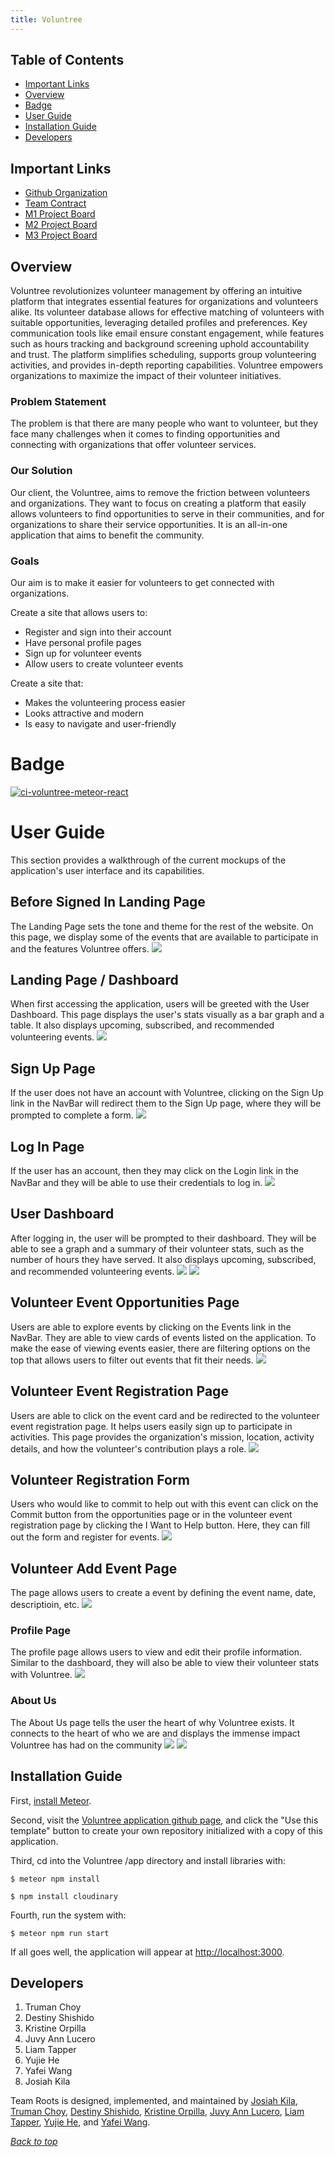 ```yaml
---
title: Voluntree
---
```

## Table of Contents
* [Important Links](#important-links)
* [Overview](#overview)
* [Badge](#badge)
* [User Guide](#user-guide)
* [Installation Guide](#installation-guide)
* [Developers](#developers)

## Important Links
* <a href = "https://github.com/team-roots">Github Organization</a>
* <a href = "https://docs.google.com/document/d/1SxHmUM0TabvZTdlGjk9RQn5Vs0THKnciOy4t1PnJ_zg/edit?usp=sharing">Team Contract</a>
* <a href = "https://github.com/orgs/team-roots/projects/1">M1 Project Board</a>
* <a href = "https://github.com/orgs/Team-Roots/projects/2">M2 Project Board</a>
* <a href = "https://github.com/orgs/Team-Roots/projects/4">M3 Project Board</a>

## Overview

Voluntree revolutionizes volunteer management by offering an intuitive platform that integrates essential features for organizations and volunteers alike. Its volunteer database allows for effective matching of volunteers with suitable opportunities, leveraging detailed profiles and preferences. Key communication tools like email ensure constant engagement, while features such as hours tracking and background screening uphold accountability and trust. The platform simplifies scheduling, supports group volunteering activities, and provides in-depth reporting capabilities. Voluntree empowers organizations to maximize the impact of their volunteer initiatives.

### Problem Statement

The problem is that there are many people who want to volunteer, but they face many challenges when it comes to finding opportunities and connecting with organizations that offer volunteer services.

### Our Solution

Our client, the Voluntree, aims to remove the friction between volunteers and organizations. They want to focus on creating a platform that easily allows volunteers to find opportunities to serve in their communities, and for organizations to share their service opportunities. It is an all-in-one application that aims to benefit the community.

### Goals

Our aim is to make it easier for volunteers to get connected with organizations.

Create a site that allows users to:
- Register and sign into their account
- Have personal profile pages
- Sign up for volunteer events
- Allow users to create volunteer events

Create a site that:

- Makes the volunteering process easier
- Looks attractive and modern
- Is easy to navigate and user-friendly

# Badge
[![ci-voluntree-meteor-react](https://github.com/Team-Roots/voluntree-meteor-react/actions/workflows/ci.yml/badge.svg)](https://github.com/Team-Roots/voluntree-meteor-react/actions/workflows/ci.yml)

# User Guide

This section provides a walkthrough of the current mockups of the application's user interface and its capabilities.

## Before Signed In Landing Page
The Landing Page sets the tone and theme for the rest of the website. On this page, we display some of the events that are available to participate in and the features Voluntree offers.
<img src="images/before-signed-in-landing.png">

## Landing Page / Dashboard
When first accessing the application, users will be greeted with the User Dashboard. This page displays the user's stats visually as a bar graph and a table. It also displays upcoming, subscribed, and recommended volunteering events.
<img src="images/after-sign-in-landing.png">

## Sign Up Page
If the user does not have an account with Voluntree, clicking on the Sign Up link in the NavBar will redirect them to the Sign Up page, where they will be prompted to complete a form.
<img src="images/sign-up-page.png">

## Log In Page
If the user has an account, then they may click on the Login link in the NavBar and they will be able to use their credentials to log in.
<img src="images/login-page.png">

## User Dashboard
After logging in, the user will be prompted to their dashboard. They will be able to see a graph and a summary of their volunteer stats, such as the number of hours they have served. It also displays upcoming, subscribed, and recommended volunteering events.
<img src="images/user-dash-1.png">
<img src="images/user-dash-2.png">

## Volunteer Event Opportunities Page
Users are able to explore events by clicking on the Events link in the NavBar. They are able to view cards of events listed on the application. To make the ease of viewing events easier, there are filtering options on the top that allows users to filter out events that fit their needs.
<img src="images/event-opportunities-page.png">

## Volunteer Event Registration Page
Users are able to click on the event card and be redirected to the volunteer event registration page. It helps users easily sign up to participate in activities. This page provides the organization's mission, location, activity details, and how the volunteer's contribution plays a role.
<img src="images/event-registration-page.png">

## Volunteer Registration Form
Users who would like to commit to help out with this event can click on the Commit button from the opportunities page or in the volunteer event registration page by clicking the I Want to Help button. Here, they can fill out the form and register for events.
<img src="images/M1/VolunteerRegistrationForm.png">

## Volunteer Add Event Page
The page allows users to create a event by defining the event name, date, descriptioin, etc.
<img src="images/M3/AddEventM3.PNG">

### Profile Page
The profile page allows users to view and edit their profile information. Similar to the dashboard, they will also be able to view their volunteer stats with Voluntree.
<img src="images/my-account.png">

### About Us
The About Us page tells the user the heart of why Voluntree exists. It connects to the heart of who we are and displays the immense impact Voluntree has had on the community
<img src="images/about-us-page.png">
<img src="images/about-us-page-2.png">

## Installation Guide
 
First, [install Meteor](https://www.meteor.com/install).

Second, visit the [Voluntree application github page](https://github.com/team-roots/voluntree-meteor-app), and click the "Use this template" button to create your own repository initialized with a copy of this application. 

Third, cd into the Voluntree /app directory and install libraries with:

```
$ meteor npm install
```

```
$ npm install cloudinary
```

Fourth, run the system with:

```
$ meteor npm run start
```

If all goes well, the application will appear at [http://localhost:3000](http://localhost:3000).

## Developers

1. Truman Choy
2. Destiny Shishido
3. Kristine Orpilla
4. Juvy Ann Lucero
5. Liam Tapper
6. Yujie He
7. Yafei Wang
8. Josiah Kila

Team Roots is designed, implemented, and maintained by [Josiah Kila](https://josiahkila.github.io), [Truman Choy](https://github.com/choytr), [Destiny Shishido](https://github.com/destinyshishido), [Kristine Orpilla](https://github.com/kristineorpilla03), [Juvy Ann Lucero](https://github.com/juvyannl), [Liam Tapper](https://github.com/tliam1), [Yujie He](https://github.com/colas002), and [Yafei Wang](https://github.com/UHMyafeiwang).

_[Back to top](#important-links)_
